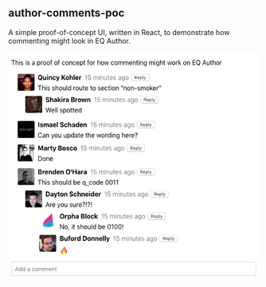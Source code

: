 
## author-comments-poc

A simple proof-of-concept UI, written in React, to demonstrate how commenting might look in EQ Author.

![Screenshot](screenshot.png)
